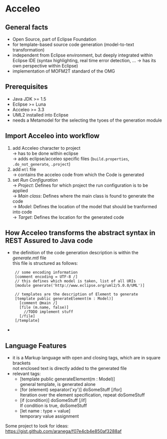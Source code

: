 # Acceleo

## General facts

- Open Source, part of Eclipse Foundation
- for template-based source code generation (model-to-text transformation)
- independent from Eclipse environment, but deeply integrated within Eclipse IDE (syntax highlighting, real time error detection, ... -> has its own perspective within Eclipse)
- implementation of MOFM2T standard of the OMG

## Prerequisites

 - Java JDK >= 1.5
 - Eclipse >= Luna
 - Acceleo >= 3.3
 - UML2 installed into Eclipse
 - needs a Metamodel for the selecting the tyoes of the generation module
 
 ## Import Acceleo into workflow
 
 1. add Acceleo character to project  
   -> has to be done within eclipse  
   -> adds eclipse/acceleo specific files (`build.properties`, `.do_not_generate`, `.project`) 
 2. add `mtl` file  
   -> contains the acceleo code from which the Code is generated
 3. set _Run Configuration_  
   -> _Project_: Defines for which project the run configuration is to be applied  
   -> _Main class_: Defines where the main class is found to generate the code  
   -> _Model_: Defines the location of the model that should be tranformed into code  
   -> _Target_: Defines the location for the generated code
 
 ## How Acceleo transforms the abstract syntax in REST Assured to Java code
 
 - the definition of the code generation description is within the _generate.mtl_ file  
   this file is structured as follows:
   ```
    // some encoding information 
    [comment encoding = UTF-8 /]
	// this defines which model is taken, list of all URIs
    [module generate('http://www.eclipse.org/uml2/5.0.0/UML')]
	
	// templates are the description of Element to generate
	[template public generateElement(m : Model)] 
      [comment @main /]
      [file (m.name, false)]
        //TODO implement stuff
      [/file]
    [/template]
	```
 - 
 
 ## Language Features
 
 - it is a Markup language with open and closing tags, which are in square brackets  
   not enclosed text is directly added to the generated file
 - relevant tags:
   - [template public generateElement(m : Model)]  
     general template, is generated alone
   - [for (element) separator('xy')] doSomeStuff [/for]  
     Iteration over the element specification, repeat doSomeStuff
   - [if  (condition)] doSomeStuff [/if]  
     If condition is true, doSomeStuff
   - [let name : type = value]  
     temporary value assignment
 
 Some project to look for ideas: <https://gist.github.com/aranega/f07e4cb4e850af3288af>

